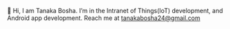 👋 Hi, I am Tanaka Bosha. 
I’m in the Intranet of Things(IoT) development, and Android app development. Reach me at tanakabosha24@gmail.com


